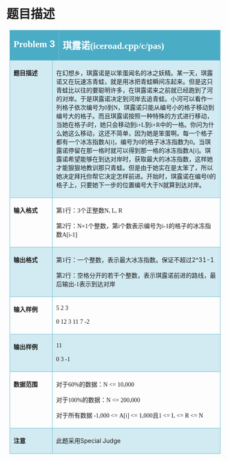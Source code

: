 # 题目描述


<p>
</p><table style="border-collapse:collapse;padding:0.0000pt 5.4000pt 0.0000pt 5.4000pt;">
<tbody>
<tr>
<td colspan="2" style="border:1.0000pt solid #78C0D4;background:#4BACC6;" valign="top" width="111">
<p>
<span style="color:#FFFFFF;font-weight:bold;font-size:16.0000pt;font-family:&#39;Calibri&#39;;">Problem </span><span style="color:#FFFFFF;font-weight:bold;font-size:16pt;">3</span><span style="color:#FFFFFF;font-weight:bold;font-size:16pt;"></span> 
</p>
</td>
<td style="border:1.0000pt solid #78C0D4;background:#4BACC6;" valign="top" width="552">
<p>
<span style="color:#FFFFFF;font-weight:bold;font-size:16.0000pt;font-family:&#39;Calibri&#39;;">琪露诺<span>(iceroad.cpp/c/pas)</span></span><span style="color:#FFFFFF;font-weight:bold;font-size:16pt;"></span> 
</p>
</td>
</tr>
<tr>
<td style="border:1.0000pt solid #78C0D4;background:#D2EAF1;" valign="top" width="82">
<p>
<span style="font-weight:bold;font-size:10.5000pt;font-family:&#39;Calibri&#39;;">题目描述</span><span style="font-weight:bold;font-size:10.5pt;"></span> 
</p>
</td>
<td colspan="2" style="border:1.0000pt solid #78C0D4;background:#D2EAF1;" valign="top" width="581">
<p>
<span style="font-size:10.5000pt;font-family:&#39;Calibri&#39;;">在幻想乡，琪露诺是以笨蛋闻名的冰之妖精。某一天，琪露诺又在</span><span style="font-size:10.5pt;">玩速</span><span style="font-size:10.5000pt;font-family:&#39;Calibri&#39;;">冻青蛙</span><span style="font-size:10.5pt;">，就是用冰把青蛙瞬间冻起来</span><span style="font-size:10.5000pt;font-family:&#39;Calibri&#39;;">。但是这只青蛙比以往的要聪明许多，在琪露诺来之前就已经跑到了河的对岸。于是琪露诺决定到河岸去追青蛙。小河可以看作一列格子依次编号为</span><span style="font-size:10.5000pt;font-family:&#39;Calibri&#39;;">0</span><span style="font-size:10.5000pt;font-family:&#39;Calibri&#39;;">到</span><span style="font-size:10.5000pt;font-family:&#39;Calibri&#39;;">N</span><span style="font-size:10.5000pt;font-family:&#39;Calibri&#39;;">，琪露诺只能从编号小的格子移动到编号大的格子。而且琪露诺按照一种特殊的方式进行移动，当她在格子</span><span style="font-size:10.5000pt;font-family:&#39;Calibri&#39;;">i</span><span style="font-size:10.5000pt;font-family:&#39;Calibri&#39;;">时，她只会移动到</span><span style="font-size:10.5000pt;font-family:&#39;Calibri&#39;;">i+L</span><span style="font-size:10.5000pt;font-family:&#39;Calibri&#39;;">到</span><span style="font-size:10.5000pt;font-family:&#39;Calibri&#39;;">i+R</span><span style="font-size:10.5000pt;font-family:&#39;Calibri&#39;;">中的一格。你问为什么她这么移动，这还不简单，因为她是笨蛋啊。每一个格子都有一个冰冻指数</span><span style="font-size:10.5000pt;font-family:&#39;Calibri&#39;;">A[i]</span><span style="font-size:10.5000pt;font-family:&#39;Calibri&#39;;">，编号为</span><span style="font-size:10.5000pt;font-family:&#39;Calibri&#39;;">0</span><span style="font-size:10.5000pt;font-family:&#39;Calibri&#39;;">的格子冰冻指数为</span><span style="font-size:10.5000pt;font-family:&#39;Calibri&#39;;">0</span><span style="font-size:10.5000pt;font-family:&#39;Calibri&#39;;">。当琪露诺停留在那一格时就可以得到那一格的冰冻指数</span><span style="font-size:10.5000pt;font-family:&#39;Calibri&#39;;">A[i]</span><span style="font-size:10.5000pt;font-family:&#39;Calibri&#39;;">。琪露诺希望能</span><span style="font-size:10.5pt;">够</span><span style="font-size:10.5000pt;font-family:&#39;Calibri&#39;;">在到达对岸时，获取最大的冰冻指数，这样她才能狠狠地教训那只青蛙。但是由于她实在是太笨了，所以她决定拜托你帮它决定怎样前进。开始时，琪露诺在编号</span><span style="font-size:10.5000pt;font-family:&#39;Calibri&#39;;">0</span><span style="font-size:10.5000pt;font-family:&#39;Calibri&#39;;">的格子上，只要她下一步的位置编号大于</span><span style="font-size:10.5000pt;font-family:&#39;Calibri&#39;;">N</span><span style="font-size:10.5000pt;font-family:&#39;Calibri&#39;;">就算到达对岸。</span><span style="font-size:10.5pt;"></span> 
</p>
</td>
</tr>
<tr>
<td style="border:1.0000pt solid #78C0D4;" valign="top" width="82">
<p>
<span style="font-weight:bold;font-size:10.5000pt;font-family:&#39;Calibri&#39;;">输入格式</span><span style="font-size:10.5pt;"></span> 
</p>
</td>
<td colspan="2" style="border:1.0000pt solid #78C0D4;" valign="top" width="581">
<p>
<span style="font-size:10.5000pt;font-family:&#39;Calibri&#39;;">第</span><span style="font-size:10.5000pt;font-family:&#39;Calibri&#39;;">1</span><span style="font-size:10.5000pt;font-family:&#39;Calibri&#39;;">行：</span><span style="font-size:10.5000pt;font-family:&#39;Calibri&#39;;">3</span><span style="font-size:10.5000pt;font-family:&#39;Calibri&#39;;">个正整数</span><span style="font-size:10.5000pt;font-family:&#39;Calibri&#39;;">N, L, R</span><span style="font-size:10.5000pt;font-family:&#39;Calibri&#39;;"></span> 
</p>
<p>
<span style="font-size:10.5000pt;font-family:&#39;Calibri&#39;;">第</span><span style="font-size:10.5000pt;font-family:&#39;Calibri&#39;;">2</span><span style="font-size:10.5000pt;font-family:&#39;Calibri&#39;;">行：</span><span style="font-size:10.5000pt;font-family:&#39;Calibri&#39;;">N+1</span><span style="font-size:10.5000pt;font-family:&#39;Calibri&#39;;">个整数，第</span><span style="font-size:10.5000pt;font-family:&#39;Calibri&#39;;">i</span><span style="font-size:10.5000pt;font-family:&#39;Calibri&#39;;">个数表示编号为</span><span style="font-size:10.5000pt;font-family:&#39;Calibri&#39;;">i-1<span>的格子的冰冻指数</span><span>A[i-1]</span></span><span style="font-size:10.5pt;"></span> 
</p>
</td>
</tr>
<tr>
<td style="border:1.0000pt solid #78C0D4;background:#D2EAF1;" valign="top" width="82">
<p>
<span style="font-weight:bold;font-size:10.5000pt;font-family:&#39;Calibri&#39;;">输出格式</span><span style="font-weight:bold;font-size:16pt;"></span> 
</p>
</td>
<td colspan="2" style="border:1.0000pt solid #78C0D4;background:#D2EAF1;" valign="top" width="581">
<p>
<span style="font-size:10.5000pt;font-family:&#39;Calibri&#39;;">第<span>1</span><span>行：一个整数，表示最大冰冻指数。保证不超过</span></span><span style="font-size:10.5pt;">2^31-1</span><span style="font-size:10.5000pt;font-family:&#39;Calibri&#39;;"></span> 
</p>
<p>
<span style="font-size:10.5000pt;font-family:&#39;Calibri&#39;;">第<span>2</span><span>行：空格分开的若干个整数，表示琪露诺前进的路线，最后输出</span><span>-1</span><span>表示到达对岸</span></span><span style="font-size:10.5pt;"></span> 
</p>
</td>
</tr>
<tr>
<td style="border:1.0000pt solid #78C0D4;" valign="top" width="82">
<p>
<span style="font-weight:bold;font-size:10.5000pt;font-family:&#39;Calibri&#39;;">输入样例</span><span style="font-weight:bold;font-size:10.5pt;"></span> 
</p>
</td>
<td colspan="2" style="border:1.0000pt solid #78C0D4;" valign="top" width="581">
<p>
<span style="font-size:10.5000pt;font-family:&#39;Calibri&#39;;">5 2 3</span><span style="font-size:10.5000pt;font-family:&#39;Calibri&#39;;"></span> 
</p>
<p>
<span style="font-size:10.5000pt;font-family:&#39;Calibri&#39;;">0 12 3 11 7 -2</span><span style="font-size:10.5pt;"></span> 
</p>
</td>
</tr>
<tr>
<td style="border:1.0000pt solid #78C0D4;background:#D2EAF1;" valign="top" width="82">
<p>
<span style="font-weight:bold;font-size:10.5000pt;font-family:&#39;Calibri&#39;;">输出样例</span><span style="font-weight:bold;font-size:10.5pt;"></span> 
</p>
</td>
<td colspan="2" style="border:1.0000pt solid #78C0D4;background:#D2EAF1;" valign="top" width="581">
<p>
<span style="font-size:10.5000pt;font-family:&#39;Calibri&#39;;">11</span><span style="font-size:10.5000pt;font-family:&#39;Calibri&#39;;"></span> 
</p>
<p>
<span style="font-size:10.5000pt;font-family:&#39;Calibri&#39;;">0 3 -1</span><span style="font-size:10.5pt;"></span> 
</p>
</td>
</tr>
<tr>
<td style="border:1.0000pt solid #78C0D4;" valign="top" width="82">
<p>
<span style="font-weight:bold;font-size:10.5000pt;font-family:&#39;Calibri&#39;;">数据范围</span><span style="font-weight:bold;font-size:16pt;"></span> 
</p>
</td>
<td colspan="2" style="border:1.0000pt solid #78C0D4;" valign="top" width="581">
<p>
<span style="font-size:10.5000pt;font-family:&#39;Calibri&#39;;">对于<span>60%</span><span>的数据：</span><span>N &lt;= 10,000</span></span><span style="font-size:10.5000pt;font-family:&#39;Calibri&#39;;"></span> 
</p>
<p>
<span style="font-size:10.5000pt;font-family:&#39;Calibri&#39;;">对于<span>100%</span><span>的数据：</span><span>N &lt;= 200,000</span></span><span style="font-size:10.5000pt;font-family:&#39;Calibri&#39;;"></span> 
</p>
<p>
<span style="font-size:10.5000pt;font-family:&#39;Calibri&#39;;">对于所有数据 <span>-1,000 &lt;= A[i] &lt;= 1,000</span><span>且</span><span>1 &lt;= L &lt;= R &lt;= N</span></span><span style="font-size:10.5pt;"></span> 
</p>
</td>
</tr>
<tr>
<td style="border:1.0000pt solid #78C0D4;background:#D2EAF1;" valign="top" width="82">
<p>
<span style="font-weight:bold;font-size:10.5000pt;font-family:&#39;Calibri&#39;;">注意</span><span style="font-weight:bold;font-size:10.5pt;"> </span><span style="font-size:10.5pt;"></span> 
</p>
</td>
<td colspan="2" style="border:1.0000pt solid #78C0D4;background:#D2EAF1;" valign="top" width="581">
<p>
<span style="font-size:10.5pt;">此题采用<span>Special Judge</span></span><span style="font-size:10.5pt;"></span> 
</p>
</td>
</tr>
</tbody>
</table>
<span><span style="line-height:normal;"><img src="/images/upload/image/20120715/20120715145851_90809.jpg" alt=""/><br/>
</span></span> 
<p></p>

